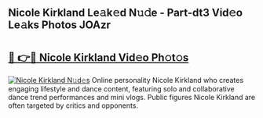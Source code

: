 ## Nicole Kirkland Le𝚊k𝚎d N𝚞𝚍e - Part-dt3 Vid𝚎o Le𝚊ks Photos JOAzr

# <h2><a href="http://fbea864.evod.top/?m=Nicole+Kirkland">🔗 👉🔴 Nicole Kirkland Vid𝚎o Ph𝚘t𝚘s</a></h2>

[![Nicole Kirkland N𝚞d𝚎s](https://i.imgur.com/8V9OHl7.gif)](http://fbea864.evod.top/?m=Nicole+Kirkland)
Online personality Nicole Kirkland who creates engaging lifestyle and dance content, featuring solo and collaborative dance trend performances and mini vlogs. Public figures Nicole Kirkland are often targeted by critics and opponents. 
